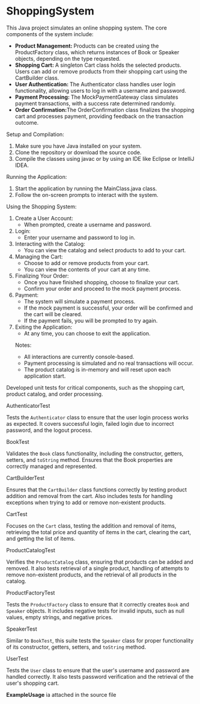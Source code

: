 # ShoppingSystem
<p>This Java project simulates an online shopping system. The core components of the system include:</p>
<ul>
  <li>  <strong>Product Management: </strong> Products can be created using the ProductFactory class, which returns instances of Book or Speaker objects, depending on the type requested.</li>
  <li>  <strong>Shopping Cart: </strong>A singleton Cart class holds the selected products. Users can add or remove products from their shopping cart using the CartBuilder class. </li>
  <li>  <strong> User Authentication: </strong> The Authenticator class handles user login functionality, allowing users to log in with a username and password.</li>
  <li>  <strong> Payment Processing: </strong> The MockPaymentGateway class simulates payment transactions, with a success rate determined randomly. </li>
  <li>  <strong>Order Confirmation:</strong>The OrderConfirmation class finalizes the shopping cart and processes payment, providing feedback on the transaction outcome.</li>
  
</ul>

<p>Setup and Compilation:</p>
<ol>
  <li>Make sure you have Java installed on your system.</li>
  <li>Clone the repository or download the source code.</li>
  <li>Compile the classes using javac or by using an IDE like Eclipse or IntelliJ IDEA.</li>
</ol>

<p>Running the Application:</p>
<ol>
  <li>Start the application by running the MainClass.java class.</li>
  <li>Follow the on-screen prompts to interact with the system.</li>
</ol>

<p>Using the Shopping System:</p>

<ol>
  <li>
    Create a User Account:
  <ul>
    <li>When prompted, create a username and password.</li>
  </ul>
  </li>
  
  <li>
    Login:

  <ul>
    <li>Enter your username and password to log in.</li>
  </ul>
  </li>

  <li>
    Interacting with the Catalog:

  <ul>
    <li>You can view the catalog and select products to add to your cart.</li>
  </ul>
  </li>

  <li>
Managing the Cart:
  <ul>
    <li>Choose to add or remove products from your cart.</li>
    <li>You can view the contents of your cart at any time.</li>
  </ul>
  </li>

  <li>
Finalizing Your Order:

  <ul>
    <li>Once you have finished shopping, choose to finalize your cart.</li>
    <li>Confirm your order and proceed to the mock payment process.</li>
  </ul>
  </li>

  <li>
    Payment:
  <ul>
    <li>The system will simulate a payment process.</li>
    <li>If the mock payment is successful, your order will be confirmed and the cart will be cleared.</li>
    <li>If the payment fails, you will be prompted to try again.</li>
  </ul>
  </li>

  <li>
Exiting the Application:

  <ul>
    <li>At any time, you can choose to exit the application.
</li>
  </ul>
  </li>

  <p>Notes:</p>

  <ul>
    <li>All interactions are currently console-based.</li>
    <li>Payment processing is simulated and no real transactions will occur.</li>
    <li>The product catalog is in-memory and will reset upon each application start.</li>
  </ul>

  
</ol>

<p>Developed unit tests for critical components, such as the shopping cart, product catalog, and order processing.</p>

<p>AuthenticatorTest</p>
<p>Tests the <code>Authenticator</code> class to ensure that the user login process works as expected. It covers successful login, failed login due to incorrect password, and the logout process.</p>
<p>BookTest</p>
<p>Validates the <code>Book</code> class functionality, including the constructor, getters, setters, and <code>toString</code> method. Ensures that the Book properties are correctly managed and represented.</p>

<p>CartBuilderTest</p>
<p>Ensures that the <code>CartBuilder</code> class functions correctly by testing product addition and removal from the cart. Also includes tests for handling exceptions when trying to add or remove non-existent products.</p>

<p>CartTest</p>
<p>Focuses on the <code>Cart</code> class, testing the addition and removal of items, retrieving the total price and quantity of items in the cart, clearing the cart, and getting the list of items.</p>

<p>ProductCatalogTest</p>
<p>Verifies the <code>ProductCatalog</code> class, ensuring that products can be added and removed. It also tests retrieval of a single product, handling of attempts to remove non-existent products, and the retrieval of all products in the catalog.</p>

<p>ProductFactoryTest</p>
<p>Tests the <code>ProductFactory</code> class to ensure that it correctly creates <code>Book</code> and <code>Speaker</code> objects. It includes negative tests for invalid inputs, such as null values, empty strings, and negative prices.</p>

<p>SpeakerTest</p>
<p>Similar to <code>BookTest</code>, this suite tests the <code>Speaker</code> class for proper functionality of its constructor, getters, setters, and <code>toString</code> method.</p>

<p>UserTest</p>
<p>Tests the <code>User</code> class to ensure that the user's username and password are handled correctly. It also tests password verification and the retrieval of the user's shopping cart.</p>





<p> <strong>ExampleUsage</strong> ia attached in the source file</p>



